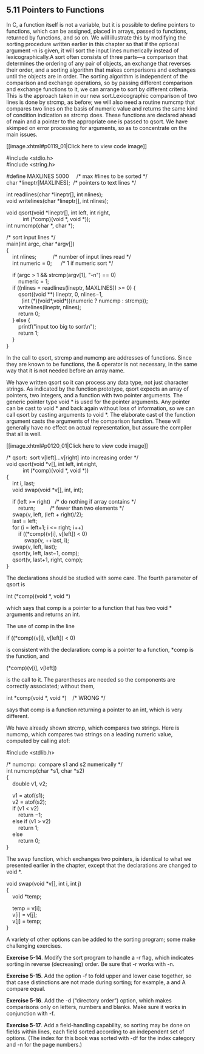 ## 5.11 Pointers to Functions

In C, a function itself is not a variable, but it is possible to define pointers to functions, which can be assigned, placed in arrays, passed to functions, returned by functions, and so on. We will illustrate this by modifying the sorting procedure written earlier in this chapter so that if the optional argument -n is given, it will sort the input lines numerically instead of lexicographically.A sort often consists of three parts—a comparison that determines the ordering of any pair of objects, an exchange that reverses their order, and a sorting algorithm that makes comparisons and exchanges until the objects are in order. The sorting algorithm is independent of the comparison and exchange operations, so by passing different comparison and exchange functions to it, we can arrange to sort by different criteria. This is the approach taken in our new sort.Lexicographic comparison of two lines is done by strcmp, as before; we will also need a routine numcmp that compares two lines on the basis of numeric value and returns the same kind of condition indication as strcmp does. These functions are declared ahead of main and a pointer to the appropriate one is passed to qsort. We have skimped on error processing for arguments, so as to concentrate on the main issues.

[[image.xhtml#p0119_01|Click here to view code image]]

#include <stdio.h>  
#include <string.h>  
  
#define MAXLINES 5000     /\* max #lines to be sorted \*/  
char \*lineptr\[MAXLINES\];  /\* pointers to text lines \*/  
  
int readlines(char \*lineptr\[\], int nlines);  
void writelines(char \*lineptr\[\], int nlines);  
  
void qsort(void \*lineptr\[\], int left, int right,  
           int (\*comp)(void \*, void \*));  
int numcmp(char \*, char \*);  
  
/\* sort input lines \*/  
main(int argc, char \*argv\[\])  
{  
    int nlines;           /\* number of input lines read \*/  
    int numeric = 0;      /\* 1 if numeric sort \*/  
  
    if (argc > 1 && strcmp(argv\[1\], "-n") == 0)  
        numeric = 1;  
    if ((nlines = readlines(lineptr, MAXLINES)) >= 0) {  
        qsort((void \*\*) lineptr, 0, nlines−1,  
          (int (\*)(void\*,void\*))(numeric ? numcmp : strcmp));  
        writelines(lineptr, nlines);  
        return 0;  
    } else {  
        printf("input too big to sort\\n");  
        return 1;  
    }  
}

In the call to qsort, strcmp and numcmp are addresses of functions. Since they are known to be functions, the & operator is not necessary, in the same way that it is not needed before an array name.

We have written qsort so it can process any data type, not just character strings. As indicated by the function prototype, qsort expects an array of pointers, two integers, and a function with two pointer arguments. The generic pointer type void \* is used for the pointer arguments. Any pointer can be cast to void \* and back again without loss of information, so we can call qsort by casting arguments to void \*. The elaborate cast of the function argument casts the arguments of the comparison function. These will generally have no effect on actual representation, but assure the compiler that all is well.

[[image.xhtml#p0120_01|Click here to view code image]]

/\* qsort:  sort v\[left\]...v\[right\] into increasing order \*/  
void qsort(void \*v\[\], int left, int right,  
           int (\*comp)(void \*, void \*))  
{  
    int i, last;  
    void swap(void \*v\[\], int, int);  
  
    if (left >= right)   /\* do nothing if array contains \*/  
        return;          /\* fewer than two elements \*/  
    swap(v, left, (left + right)/2);  
    last = left;  
    for (i = left+1; i <= right; i++)  
        if ((\*comp)(v\[i\], v\[left\]) < 0)  
            swap(v, ++last, i);  
    swap(v, left, last);  
    qsort(v, left, last−1, comp);  
    qsort(v, last+1, right, comp);  
}

The declarations should be studied with some care. The fourth parameter of qsort is

int (\*comp)(void \*, void \*)

which says that comp is a pointer to a function that has two void \* arguments and returns an int.

The use of comp in the line

if ((\*comp)(v\[i\], v\[left\]) < 0)

is consistent with the declaration: comp is a pointer to a function, \*comp is the function, and

(\*comp)(v\[i\], v\[left\])

is the call to it. The parentheses are needed so the components are correctly associated; without them,

int \*comp(void \*, void \*)    /\* WRONG \*/

says that comp is a function returning a pointer to an int, which is very different.

We have already shown strcmp, which compares two strings. Here is numcmp, which compares two strings on a leading numeric value, computed by calling atof:

#include <stdlib.h>  
  
/\* numcmp:  compare s1 and s2 numerically \*/  
int numcmp(char \*s1, char \*s2)  
{  
    double v1, v2;  
  
    v1 = atof(s1);  
    v2 = atof(s2);  
    if (v1 < v2)  
        return −1;  
    else if (v1 > v2)  
        return 1;  
    else  
        return 0;  
}

The swap function, which exchanges two pointers, is identical to what we presented earlier in the chapter, except that the declarations are changed to void \*.

void swap(void \*v\[\], int i, int j)  
{  
    void \*temp;  
  
    temp = v\[i\];  
    v\[i\] = v\[j\];  
    v\[j\] = temp;  
}

A variety of other options can be added to the sorting program; some make challenging exercises.

**Exercise 5-14**. Modify the sort program to handle a \-r flag, which indicates sorting in reverse (decreasing) order. Be sure that \-r works with \-n.

**Exercise 5-15**. Add the option \-f to fold upper and lower case together, so that case distinctions are not made during sorting; for example, a and A compare equal.

**Exercise 5-16**. Add the \-d (“directory order”) option, which makes comparisons only on letters, numbers and blanks. Make sure it works in conjunction with \-f.

**Exercise 5-17**. Add a field-handling capability, so sorting may be done on fields within lines, each field sorted according to an independent set of options. (The index for this book was sorted with \-df for the index category and \-n for the page numbers.)

